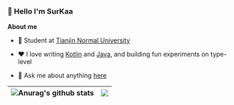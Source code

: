 ### 👋 Hello I'm SurKaa

**About me**

- 💼 Student at [Tianjin Normal University](https://www.tjnu.edu.cn/)

- ❤️ I love writing [Kotlin](https://github.com/topics/kotlin) and [Java](https://github.com/topics/java), and building fun experiments on type-level

- 💬 Ask me about anything [here](https://github.com/winingYang/winingyang/issues)

| <img align="center" src="https://github-readme-stats.vercel.app/api?username=winingyang&hide_border=true&show_icons=true&line_height=21&bg_color=0,EC6C6C,FFD479,FFFC79,73FA79&theme=graywhite" alt="Anurag's github stats" /> | <img align="center" src="https://github-readme-stats.vercel.app/api/top-langs/?username=liyupi&hide_border=true&layout=compact&bg_color=0,73FA79,73FDFF,D783FF&theme=graywhite" /> |
| ------------- | ------------- |
